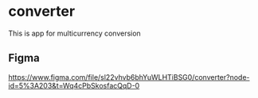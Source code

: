 # converter

This is app for multicurrency conversion

## Figma
https://www.figma.com/file/sl22vhvb6bhYuWLHTiBSG0/converter?node-id=5%3A203&t=Wq4cPbSkosfacQqD-0

